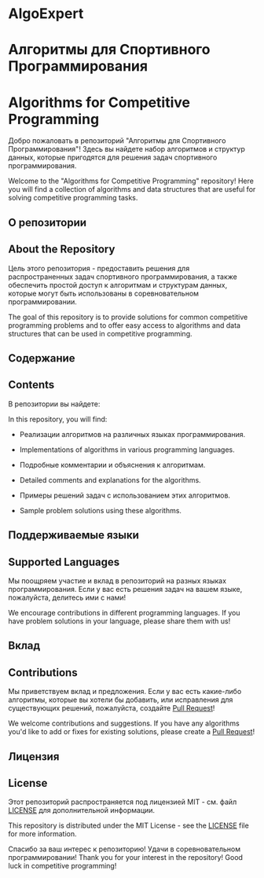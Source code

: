 # AlgoExpert
# Алгоритмы для Спортивного Программирования
# Algorithms for Competitive Programming

Добро пожаловать в репозиторий "Алгоритмы для Спортивного Программирования"! Здесь вы найдете набор алгоритмов и структур данных, которые пригодятся для решения задач спортивного программирования.

Welcome to the "Algorithms for Competitive Programming" repository! Here you will find a collection of algorithms and data structures that are useful for solving competitive programming tasks.

## О репозитории
## About the Repository

Цель этого репозитория - предоставить решения для распространенных задач спортивного программирования, а также обеспечить простой доступ к алгоритмам и структурам данных, которые могут быть использованы в соревновательном программировании.

The goal of this repository is to provide solutions for common competitive programming problems and to offer easy access to algorithms and data structures that can be used in competitive programming.

## Содержание
## Contents

В репозитории вы найдете:

In this repository, you will find:

- Реализации алгоритмов на различных языках программирования.
- Implementations of algorithms in various programming languages.

- Подробные комментарии и объяснения к алгоритмам.
- Detailed comments and explanations for the algorithms.

- Примеры решений задач с использованием этих алгоритмов.
- Sample problem solutions using these algorithms.

## Поддерживаемые языки
## Supported Languages

Мы поощряем участие и вклад в репозиторий на разных языках программирования. Если у вас есть решения задач на вашем языке, пожалуйста, делитесь ими с нами!

We encourage contributions in different programming languages. If you have problem solutions in your language, please share them with us!

## Вклад
## Contributions

Мы приветствуем вклад и предложения. Если у вас есть какие-либо алгоритмы, которые вы хотели бы добавить, или исправления для существующих решений, пожалуйста, создайте [Pull Request](CONTRIBUTING.md)!

We welcome contributions and suggestions. If you have any algorithms you'd like to add or fixes for existing solutions, please create a [Pull Request](CONTRIBUTING.md)!

## Лицензия
## License

Этот репозиторий распространяется под лицензией MIT - см. файл [LICENSE](LICENSE) для дополнительной информации.

This repository is distributed under the MIT License - see the [LICENSE](LICENSE) file for more information.

Спасибо за ваш интерес к репозиторию! Удачи в соревновательном программировании!
Thank you for your interest in the repository! Good luck in competitive programming!

